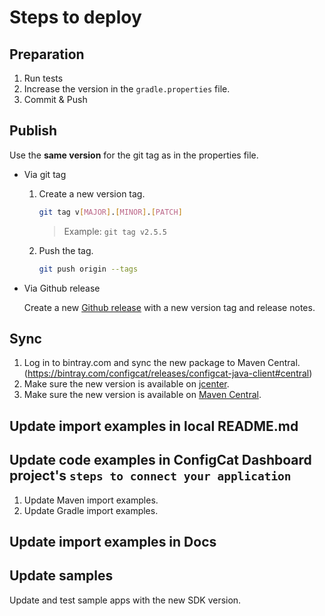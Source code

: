 # Steps to deploy
## Preparation
1. Run tests
3. Increase the version in the `gradle.properties` file.
4. Commit & Push
## Publish
Use the **same version** for the git tag as in the properties file.
- Via git tag
    1. Create a new version tag.
       ```bash
       git tag v[MAJOR].[MINOR].[PATCH]
       ```
       > Example: `git tag v2.5.5`
    2. Push the tag.
       ```bash
       git push origin --tags
       ```
- Via Github release 

  Create a new [Github release](https://github.com/configcat/java-sdk/releases) with a new version tag and release notes.

## Sync
1. Log in to bintray.com and sync the new package to Maven Central. (https://bintray.com/configcat/releases/configcat-java-client#central)
2. Make sure the new version is available on [jcenter](https://bintray.com/configcat/releases/configcat-java-client).
2. Make sure the new version is available on [Maven Central](https://search.maven.org/artifact/com.configcat/configcat-java-client).

## Update import examples in local README.md

## Update code examples in ConfigCat Dashboard project's `steps to connect your application`
1. Update Maven import examples.
2. Update Gradle import examples.

## Update import examples in Docs

## Update samples
Update and test sample apps with the new SDK version.
